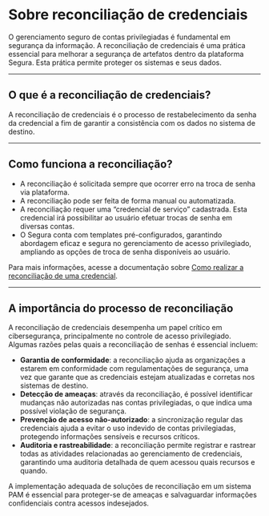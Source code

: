 # Sobre reconciliação de credenciais

O gerenciamento seguro de contas privilegiadas é fundamental em segurança da informação. A reconciliação de credenciais é uma prática essencial para melhorar a segurança de artefatos dentro da plataforma Segura. Esta prática permite proteger os sistemas e seus dados.

***

## O que é a reconciliação de credenciais?
A reconciliação de credenciais é o processo de restabelecimento da senha da credencial a fim de garantir a consistência com os dados no sistema de destino.

***

## Como funciona a reconciliação?
* A reconciliação é solicitada sempre que ocorrer erro na troca de senha via plataforma.
* A reconciliação pode ser feita de forma manual ou automatizada.
* A reconciliação requer uma “credencial de serviço” cadastrada. Esta credencial irá possibilitar ao usuário efetuar trocas de senha em diversas contas.
* O Segura conta com templates pré-configurados, garantindo abordagem eficaz e segura no gerenciamento de acesso privilegiado, ampliando as opções de troca de senha disponíveis ao usuário.

Para mais informações, acesse a documentação sobre [Como realizar a reconciliação de uma credencial](/v4/docs/pt/pam-how-to-reconcile-a-credential).

***

## A importância do processo de reconciliação 
A reconciliação de credenciais desempenha um papel crítico em cibersegurança, principalmente no controle de acesso privilegiado. Algumas razões pelas quais a reconciliação de senhas é essencial incluem:

* **Garantia de conformidade**: a reconciliação ajuda as organizações a estarem em conformidade com regulamentações de segurança, uma vez que garante que as credenciais estejam atualizadas e corretas nos sistemas de destino.
* **Detecção de ameaças**: através da reconciliação, é possível identificar mudanças não autorizadas nas contas privilegiadas, o que indica uma possível violação de segurança.
* **Prevenção de acesso não-autorizado**: a sincronização regular das credenciais ajuda a evitar o uso indevido de contas privilegiadas, protegendo informações sensíveis e recursos críticos.
* **Auditoria e rastreabilidade**: a reconciliação permite registrar e rastrear todas as atividades relacionadas ao gerenciamento de credenciais, garantindo uma auditoria detalhada de quem acessou quais recursos e quando.

A implementação adequada de soluções de reconciliação em um sistema PAM é essencial para proteger-se de ameaças e salvaguardar informações confidenciais contra acessos indesejados.